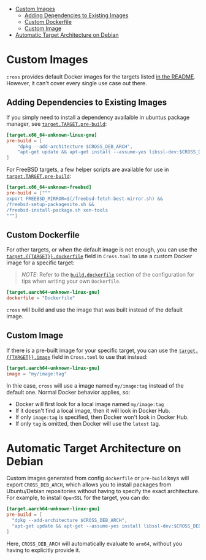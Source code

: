 <!--toc:start-->
- [Custom Images](#custom-images)
  - [Adding Dependencies to Existing Images](#adding-dependencies-to-existing-images)
  - [Custom Dockerfile](#custom-dockerfile)
  - [Custom Image](#custom-image)
- [Automatic Target Architecture on Debian](#automatic-target-architecture-on-debian)
<!--toc:end-->

# Custom Images

`cross` provides default Docker images for the targets listed [in the
README](../README.md#supported-targets). However, it can't cover every single
use case out there.

## Adding Dependencies to Existing Images

If you simply need to install a dependency availaible in ubuntus package
manager, see [`target.TARGET.pre-build`][config-target-pre-build]:

```toml
[target.x86_64-unknown-linux-gnu]
pre-build = [
    "dpkg --add-architecture $CROSS_DEB_ARCH",
    "apt-get update && apt-get install --assume-yes libssl-dev:$CROSS_DEB_ARCH"
]
```

For FreeBSD targets, a few helper scripts are available for use in
[`target.TARGET.pre-build`][config-target-pre-build]:

```toml
[target.x86_64-unknown-freebsd]
pre-build = ["""
export FREEBSD_MIRROR=$(/freebsd-fetch-best-mirror.sh) &&
/freebsd-setup-packagesite.sh &&
/freebsd-install-package.sh xen-tools
"""]
```

## Custom Dockerfile

For other targets, or when the default image is not enough, you can use the
[`target.{{TARGET}}.dockerfile`][config_target_dockerfile] field
in `Cross.toml` to use a custom Docker image for a specific target:

> *NOTE*: Refer to the [`build.dockerfile`][config_build_dockerfile] section of
> the configuration for tips when writing your own `Dockerfile`.

``` toml
[target.aarch64-unknown-linux-gnu]
dockerfile = "Dockerfile"
```

`cross` will build and use the image that was built instead of the default
image.


## Custom Image

If there is a pre-built image for your specific target, you can use the
[`target.{{TARGET}}.image`][config_target_image] field in `Cross.toml` to use
that instead:

``` toml
[target.aarch64-unknown-linux-gnu]
image = "my/image:tag"
```

In thie case, `cross` will use a image named `my/image:tag` instead of the
default one. Normal Docker behavior applies, so:

- Docker will first look for a local image named `my/image:tag`
- If it doesn't find a local image, then it will look in Docker Hub.
- If only `image:tag` is specified, then Docker won't look in Docker Hub.
- If only `tag` is omitted, then Docker will use the `latest` tag.


# Automatic Target Architecture on Debian

Custom images generated from config `dockerfile` or `pre-build` keys will
export `CROSS_DEB_ARCH`, which allows you to install packages from
Ubuntu/Debian repositories without having to specify the exact architecture.
For example, to install `OpenSSL` for the target, you can do:

```toml
[target.aarch64-unknown-linux-gnu]
pre-build = [
  "dpkg --add-architecture $CROSS_DEB_ARCH", 
  "apt-get update && apt-get --assume-yes install libssl-dev:$CROSS_DEB_ARCH"
]
```

Here, `CROSS_DEB_ARCH` will automatically evaluate to `arm64`, without you
having to explicitly provide it.


[config-target-pre-build]: ./config.md#targettargetpre-build
[config_target_dockerfile]: ./config.md#targettargetdockerfile
[config_target_image]: ./config.md#targettargetimage
[config_build_dockerfile]: ./config.md#builddockerfile
